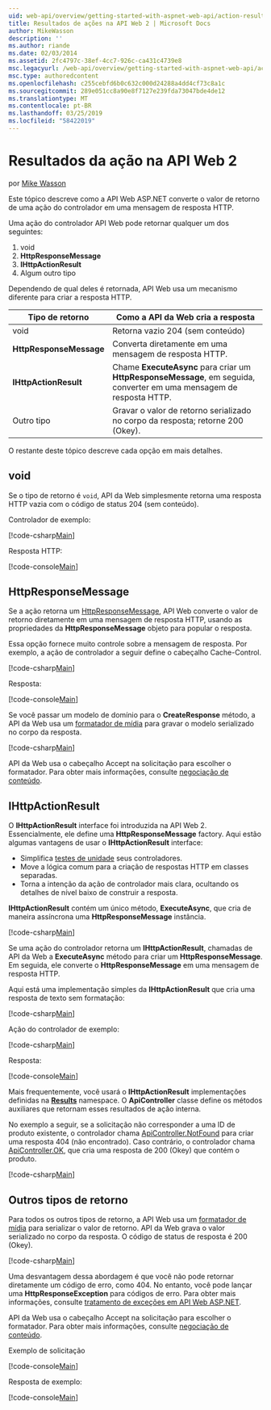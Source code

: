 ```yaml
---
uid: web-api/overview/getting-started-with-aspnet-web-api/action-results
title: Resultados de ações na API Web 2 | Microsoft Docs
author: MikeWasson
description: ''
ms.author: riande
ms.date: 02/03/2014
ms.assetid: 2fc4797c-38ef-4cc7-926c-ca431c4739e8
msc.legacyurl: /web-api/overview/getting-started-with-aspnet-web-api/action-results
msc.type: authoredcontent
ms.openlocfilehash: c255cebfd6b0c632c000d24288a4dd4cf73c8a1c
ms.sourcegitcommit: 289e051cc8a90e8f7127e239fda73047bde4de12
ms.translationtype: MT
ms.contentlocale: pt-BR
ms.lasthandoff: 03/25/2019
ms.locfileid: "58422019"
---
```

<a name="action-results-in-web-api-2"></a>Resultados da ação na API Web 2
====================
por [Mike Wasson](https://github.com/MikeWasson)

Este tópico descreve como a API Web ASP.NET converte o valor de retorno de uma ação do controlador em uma mensagem de resposta HTTP.

Uma ação do controlador API Web pode retornar qualquer um dos seguintes:

1. void
2. **HttpResponseMessage**
3. **IHttpActionResult**
4. Algum outro tipo

Dependendo de qual deles é retornada, API Web usa um mecanismo diferente para criar a resposta HTTP.

| Tipo de retorno | Como a API da Web cria a resposta |
| --- | --- |
| void | Retorna vazio 204 (sem conteúdo) |
| **HttpResponseMessage** | Converta diretamente em uma mensagem de resposta HTTP. |
| **IHttpActionResult** | Chame **ExecuteAsync** para criar um **HttpResponseMessage**, em seguida, converter em uma mensagem de resposta HTTP. |
| Outro tipo | Gravar o valor de retorno serializado no corpo da resposta; retorne 200 (Okey). |

O restante deste tópico descreve cada opção em mais detalhes.

## <a name="void"></a>void

Se o tipo de retorno é `void`, API da Web simplesmente retorna uma resposta HTTP vazia com o código de status 204 (sem conteúdo).

Controlador de exemplo:

[!code-csharp[Main](action-results/samples/sample1.cs)]

Resposta HTTP:

[!code-console[Main](action-results/samples/sample2.cmd)]

## <a name="httpresponsemessage"></a>HttpResponseMessage

Se a ação retorna um [HttpResponseMessage](https://msdn.microsoft.com/library/system.net.http.httpresponsemessage.aspx), API Web converte o valor de retorno diretamente em uma mensagem de resposta HTTP, usando as propriedades da **HttpResponseMessage** objeto para popular o resposta.

Essa opção fornece muito controle sobre a mensagem de resposta. Por exemplo, a ação de controlador a seguir define o cabeçalho Cache-Control.

[!code-csharp[Main](action-results/samples/sample3.cs)]

Resposta:

[!code-console[Main](action-results/samples/sample4.cmd?highlight=2)]

Se você passar um modelo de domínio para o **CreateResponse** método, a API da Web usa um [formatador de mídia](../formats-and-model-binding/media-formatters.md) para gravar o modelo serializado no corpo da resposta.

[!code-csharp[Main](action-results/samples/sample5.cs)]

API da Web usa o cabeçalho Accept na solicitação para escolher o formatador. Para obter mais informações, consulte [negociação de conteúdo](../formats-and-model-binding/content-negotiation.md).

## <a name="ihttpactionresult"></a>IHttpActionResult

O **IHttpActionResult** interface foi introduzida na API Web 2. Essencialmente, ele define uma **HttpResponseMessage** factory. Aqui estão algumas vantagens de usar o **IHttpActionResult** interface:

- Simplifica [testes de unidade](../testing-and-debugging/unit-testing-controllers-in-web-api.md) seus controladores.
- Move a lógica comum para a criação de respostas HTTP em classes separadas.
- Torna a intenção da ação de controlador mais clara, ocultando os detalhes de nível baixo de construir a resposta.

**IHttpActionResult** contém um único método, **ExecuteAsync**, que cria de maneira assíncrona uma **HttpResponseMessage** instância.

[!code-csharp[Main](action-results/samples/sample6.cs)]

Se uma ação do controlador retorna um **IHttpActionResult**, chamadas de API da Web a **ExecuteAsync** método para criar um **HttpResponseMessage**. Em seguida, ele converte o **HttpResponseMessage** em uma mensagem de resposta HTTP.

Aqui está uma implementação simples da **IHttpActionResult** que cria uma resposta de texto sem formatação:

[!code-csharp[Main](action-results/samples/sample7.cs)]

Ação do controlador de exemplo:

[!code-csharp[Main](action-results/samples/sample8.cs)]

Resposta:

[!code-console[Main](action-results/samples/sample9.cmd)]

Mais frequentemente, você usará o **IHttpActionResult** implementações definidas na **[Results](https://msdn.microsoft.com/library/system.web.http.results.aspx)** namespace. O **ApiController** classe define os métodos auxiliares que retornam esses resultados de ação interna.

No exemplo a seguir, se a solicitação não corresponder a uma ID de produto existente, o controlador chama [ApiController.NotFound](https://msdn.microsoft.com/library/system.web.http.apicontroller.notfound.aspx) para criar uma resposta 404 (não encontrado). Caso contrário, o controlador chama [ApiController.OK](https://msdn.microsoft.com/library/dn314591.aspx), que cria uma resposta de 200 (Okey) que contém o produto.

[!code-csharp[Main](action-results/samples/sample10.cs)]

## <a name="other-return-types"></a>Outros tipos de retorno

Para todos os outros tipos de retorno, a API Web usa um [formatador de mídia](../formats-and-model-binding/media-formatters.md) para serializar o valor de retorno. API da Web grava o valor serializado no corpo da resposta. O código de status de resposta é 200 (Okey).

[!code-csharp[Main](action-results/samples/sample11.cs)]

Uma desvantagem dessa abordagem é que você não pode retornar diretamente um código de erro, como 404. No entanto, você pode lançar uma **HttpResponseException** para códigos de erro. Para obter mais informações, consulte [tratamento de exceções em API Web ASP.NET](../error-handling/exception-handling.md).

API da Web usa o cabeçalho Accept na solicitação para escolher o formatador. Para obter mais informações, consulte [negociação de conteúdo](../formats-and-model-binding/content-negotiation.md).

Exemplo de solicitação

[!code-console[Main](action-results/samples/sample12.cmd)]

Resposta de exemplo:

[!code-console[Main](action-results/samples/sample13.cmd)]
